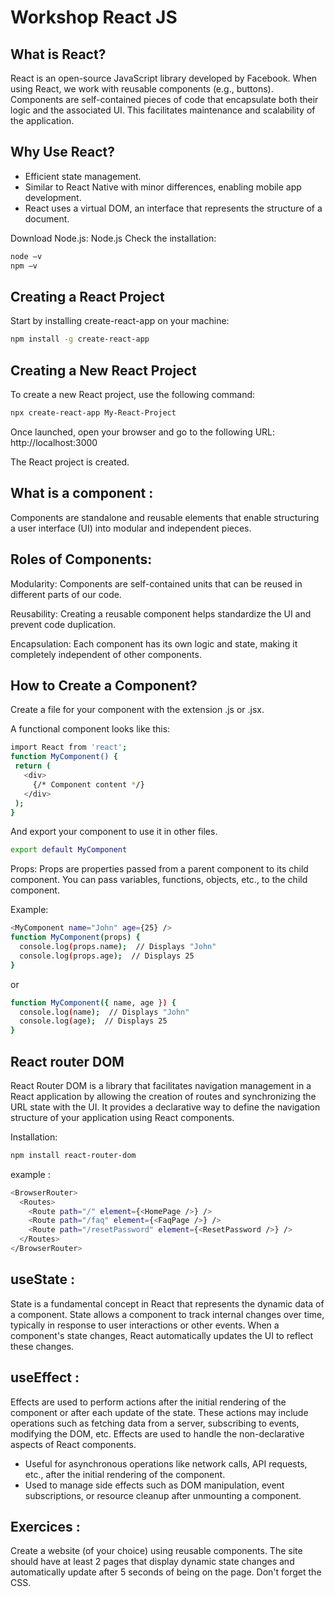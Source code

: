 # Workshop React JS

## What is React?

React is an open-source JavaScript library developed by Facebook. When using React, we work with reusable components (e.g., buttons). Components are self-contained pieces of code that encapsulate both their logic and the associated UI. This facilitates maintenance and scalability of the application.

## Why Use React?

- Efficient state management.
- Similar to React Native with minor differences, enabling mobile app development.
- React uses a virtual DOM, an interface that represents the structure of a document.

Download Node.js: Node.js
Check the installation:
```bash
node –v
npm –v

```
## Creating a React Project

Start by installing create-react-app on your machine:

```bash
npm install -g create-react-app
```

## Creating a New React Project

To create a new React project, use the following command:

```bash
npx create-react-app My-React-Project
```

Once launched, open your browser and go to the following URL: 
http://localhost:3000 

The React project is created.



## What is a component :
Components are standalone and reusable elements that enable structuring a user interface (UI) into modular and independent pieces.

## Roles of Components: 

Modularity:
Components are self-contained units that can be reused in different parts of our code.

Reusability:
Creating a reusable component helps standardize the UI and prevent code duplication.

Encapsulation:
Each component has its own logic and state, making it completely independent of other components.

## How to Create a Component?

Create a file for your component with the extension .js or .jsx.

A functional component looks like this:

 ```bash
import React from 'react'; 
function MyComponent() { 
  return ( 
    <div> 
      {/* Component content */} 
    </div> 
  ); 
} 
```
And export your component to use it in other files.
```bash
export default MyComponent
```

Props:
Props are properties passed from a parent component to its child component. You can pass variables, functions, objects, etc., to the child component.

Example:

```bash
<MyComponent name="John" age={25} />
function MyComponent(props) {
  console.log(props.name);  // Displays "John"
  console.log(props.age);  // Displays 25
}
```
or
```bash
function MyComponent({ name, age }) {
  console.log(name);  // Displays "John"
  console.log(age);  // Displays 25
}
```
## React router DOM 

React Router DOM is a library that facilitates navigation management in a React application by allowing the creation of routes and synchronizing the URL state with the UI. It provides a declarative way to define the navigation structure of your application using React components.

Installation:
```bash
npm install react-router-dom 
```

example :
```bash
<BrowserRouter>
  <Routes>
    <Route path="/" element={<HomePage />} />
    <Route path="/faq" element={<FaqPage />} />
    <Route path="/resetPassword" element={<ResetPassword />} />
  </Routes>
</BrowserRouter>
```
## useState :  

State is a fundamental concept in React that represents the dynamic data of a component. State allows a component to track internal changes over time, typically in response to user interactions or other events. When a component's state changes, React automatically updates the UI to reflect these changes.

## useEffect :  

Effects are used to perform actions after the initial rendering of the component or after each update of the state. These actions may include operations such as fetching data from a server, subscribing to events, modifying the DOM, etc. Effects are used to handle the non-declarative aspects of React components.
- Useful for asynchronous operations like network calls, API requests, etc., after the initial rendering of the component.
- Used to manage side effects such as DOM manipulation, event subscriptions, or resource cleanup after unmounting a component.

## Exercices : 

Create a website (of your choice) using reusable components. The site should have at least 2 pages that display dynamic state changes and automatically update after 5 seconds of being on the page. Don't forget the CSS.

 

